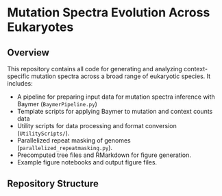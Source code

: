 # Mutation Spectra Evolution Across Eukaryotes
## Overview
This repository contains all code for generating and analyzing context-specific mutation spectra across a broad range of eukaryotic species. It includes:
- A pipeline for preparing input data for mutation spectra inference with Baymer (`BaymerPipeline.py`)
- Template scripts for applying Baymer to mutation and context counts data
- Utility scripts for data processing and format conversion (`UtilityScripts/`).
- Parallelized repeat masking of genomes (`parallelized_repeatmasking.py`).
- Precomputed tree files and RMarkdown for figure generation.
- Example figure notebooks and output figure files.

## Repository Structure
